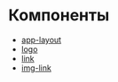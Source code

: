 # Компоненты

- [app-layout](./components/layout/README.md)
- [logo](./components/logo/README.md)
- [link](./components/link/README.md)
- [img-link](./components/img-link/README.md)
